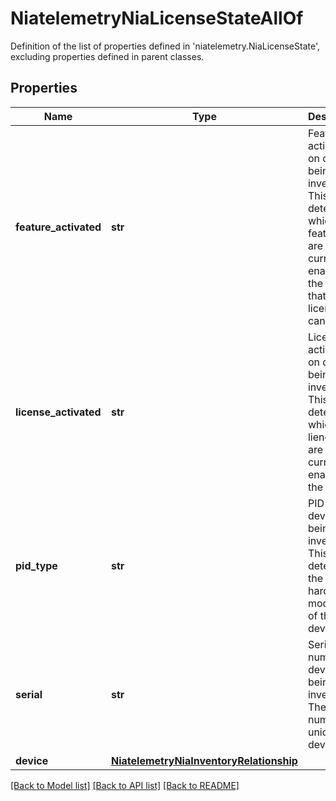 # NiatelemetryNiaLicenseStateAllOf

Definition of the list of properties defined in 'niatelemetry.NiaLicenseState', excluding properties defined in parent classes.
## Properties
Name | Type | Description | Notes
------------ | ------------- | ------------- | -------------
**feature_activated** | **str** | Features activated on device being inventoried. This determines which features are currently enabled on the device that the license API can check. | [optional] 
**license_activated** | **str** | Licenses activated on device being inventoried. This determines which lienceses are currently enabled on the device. | [optional] 
**pid_type** | **str** | PID of device being inventoried. This determines the hardware model type of the device. | [optional] 
**serial** | **str** | Serial number of device being inventoried. The serial number is unique per device. | [optional] 
**device** | [**NiatelemetryNiaInventoryRelationship**](NiatelemetryNiaInventoryRelationship.md) |  | [optional] 

[[Back to Model list]](../README.md#documentation-for-models) [[Back to API list]](../README.md#documentation-for-api-endpoints) [[Back to README]](../README.md)



